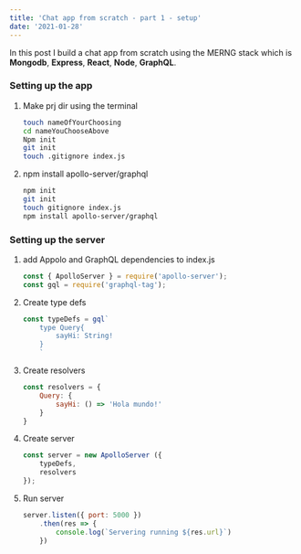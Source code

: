 ```yaml
---
title: 'Chat app from scratch - part 1 - setup'
date: '2021-01-28'
---
```


In this post I build a chat app from scratch using the MERNG stack which is **Mongodb**, **Express**, **React**, **Node**, **GraphQL**.

### Setting up the app

1. Make prj dir using the terminal
    ```bash
    touch nameOfYourChoosing
    cd nameYouChooseAbove
    Npm init
    git init
    touch .gitignore index.js
    ```
2. npm install apollo-server/graphql

    ```bash
    npm init
    git init
    touch gitignore index.js
    npm install apollo-server/graphql
    ```

### Setting up the server

1. add Appolo and GraphQL dependencies to index.js

    ```javascript
    const { ApolloServer } = require('apollo-server');
    const gql = require('graphql-tag');
    ```
2. Create type defs

    ```javascript
    const typeDefs = gql`
        type Query{
            sayHi: String!
        }
        `
    ```

3. Create resolvers

    ```javascript
    const resolvers = {
        Query: {
            sayHi: () => 'Hola mundo!'
        }
    }
    ```
4. Create server 

    ```javascript
    const server = new ApolloServer ({
        typeDefs,
        resolvers
    });
    ```
5. Run server 

    ```javascript
    server.listen({ port: 5000 })
        .then(res => {
            console.log(`Servering running ${res.url}`)
        })
    ```